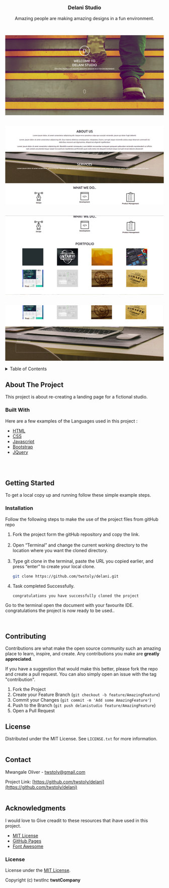 <!-- PROJECT LOGO -->
<div background-color="white" align="center">
  <h3 align="center">Delani Studio</h3>

  <p align="center">
    Amazing people are making amazing designs in a fun environment.
</div>
<div id="top"></div>
<br>

![Alt text](./assets/banner.png?=true "about")
<br>
<br>

![Alt text](./assets/about.png?=true "about")
<br>
<br>

![Alt text](./assets/portfolio.png?=true "portfolio")
<br>
<br>

![Alt text](./assets/form.png?=true "form")

<!-- TABLE OF CONTENTS -->
<details>
  <summary>Table of Contents</summary>
  <ol>
    <li>
      <a href="#about-the-project">About The Project</a>
      <ul>
        <li><a href="#built-with">Built With</a></li>
      </ul>
    </li>
    <li>
      <a href="#getting-started">Getting Started</a>
      <ul>
        <li><a href="#installation">Installation</a></li>
      </ul>
    </li>
    <li><a href="#contributing">Contributing</a></li>
    <li><a href="#license">License</a></li>
    <li><a href="#contact">Contact</a></li>
    <li><a href="#acknowledgments">Acknowledgments</a></li>
  </ol>
</details>


<!-- ABOUT THE PROJECT -->
## About The Project
This project is about re-creating a landing page for a fictional studio. 


### Built With

Here are a few examples of the Languages used in this project :

* [HTML](https://devdocs.io/html/)
* [CSS](https://developer.mozilla.org/en-US/docs/Web/CSS)
* [Javascript](https://developer.mozilla.org/en-US/docs/Web/JavaScript)
* [Bootstrap](https://getbootstrap.com)
* [JQuery](https://jquery.com)
<br>
<br>



<!-- GETTING STARTED -->
## Getting Started

To get a local copy up and running follow these simple example steps.

### Installation
Follow the following steps to make the use of the project files from gitHub repo

1. Fork the project form the gitHub repository and copy the link.<br><br>
1. Open “Terminal” and change the current working directory to the location where you want the cloned directory. <br><br>
2. Type git clone in the terminal, paste the URL you copied earlier, and press “enter” to create your local clone.
   ```sh
   git clone https://github.com/twstoly/delani.git
   ```
3. Task completed Successfully.
   ```sh
   congratulations you have successfully cloned the project
   ```

Go to the terminal
open the document with your favourite IDE.
congratulations the project is now ready to be used..


<br>

<!-- CONTRIBUTING -->
## Contributing

Contributions are what make the open source community such an amazing place to learn, inspire, and create. Any contributions you make are **greatly appreciated**.

If you have a suggestion that would make this better, please fork the repo and create a pull request. You can also simply open an issue with the tag "contribution".

1. Fork the Project
2. Create your Feature Branch (`git checkout -b feature/AmazingFeature`)
3. Commit your Changes (`git commit -m 'Add some AmazingFeature'`)
4. Push to the Branch (`git push delanistudio feature/AmazingFeature`)
5. Open a Pull Request



<!-- LICENSE -->
## License

Distributed under the MIT License. See `LICENSE.txt` for more information.<br> <br>



<!-- CONTACT -->
## Contact

Mwangale Oliver - twstoly@gmail.com

Project Link: [https://github.com/twstoly/delani](https://github.com/twstoly/delani)
<br>
<br>

<!-- ACKNOWLEDGMENTS -->
## Acknowledgments

I would love to Give creadit to these resources that ihave used in this project.

* [MIT License](https://choosealicense.com/licenses/mit/)
* [GitHub Pages](https://pages.github.com)
* [Font Awesome](https://fontawesome.com)


### License
License under the [MIT License](LICENSE).

Copyright (c) twstInc **twstCompany**

